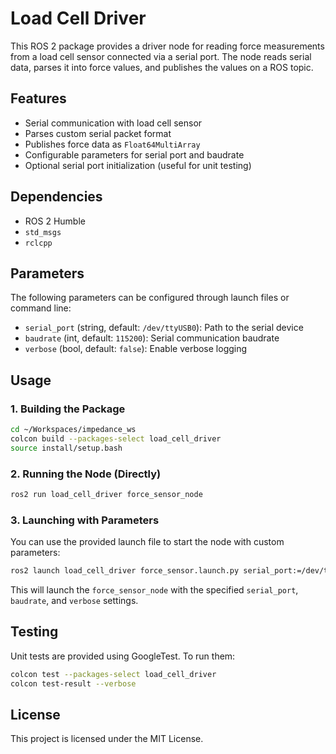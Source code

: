 
# Load Cell Driver

This ROS 2 package provides a driver node for reading force measurements from a load cell sensor connected via a serial port. The node reads serial data, parses it into force values, and publishes the values on a ROS topic.

## Features

- Serial communication with load cell sensor
- Parses custom serial packet format
- Publishes force data as `Float64MultiArray`
- Configurable parameters for serial port and baudrate
- Optional serial port initialization (useful for unit testing)

## Dependencies

- ROS 2 Humble
- `std_msgs`
- `rclcpp`

## Parameters

The following parameters can be configured through launch files or command line:

- `serial_port` (string, default: `/dev/ttyUSB0`): Path to the serial device
- `baudrate` (int, default: `115200`): Serial communication baudrate
- `verbose` (bool, default: `false`): Enable verbose logging

## Usage

### 1. Building the Package

```bash
cd ~/Workspaces/impedance_ws
colcon build --packages-select load_cell_driver
source install/setup.bash
```

### 2. Running the Node (Directly)

```bash
ros2 run load_cell_driver force_sensor_node
```

### 3. Launching with Parameters

You can use the provided launch file to start the node with custom parameters:

```bash
ros2 launch load_cell_driver force_sensor.launch.py serial_port:=/dev/ttyUSB1 baudrate:=9600 verbose:=true
```

This will launch the `force_sensor_node` with the specified `serial_port`, `baudrate`, and `verbose` settings.

## Testing

Unit tests are provided using GoogleTest. To run them:

```bash
colcon test --packages-select load_cell_driver
colcon test-result --verbose
```

## License

This project is licensed under the MIT License.
